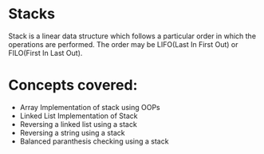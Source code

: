 # Stacks
Stack is a linear data structure which follows a particular order in which the operations are performed. The order may be LIFO(Last In First Out) or FILO(First In Last Out).

# Concepts covered:
- Array Implementation of stack using OOPs
- Linked List Implementation of Stack
- Reversing a linked list using a stack
- Reversing a string using a stack
- Balanced paranthesis checking using a stack
